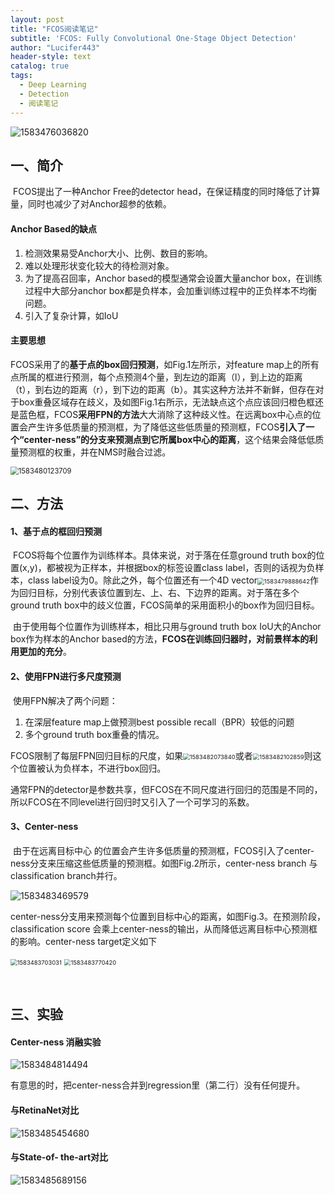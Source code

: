 ```yaml
---
layout: post
title: "FCOS阅读笔记"
subtitle: 'FCOS: Fully Convolutional One-Stage Object Detection'
author: "Lucifer443"
header-style: text
catalog: true
tags:
  - Deep Learning
  - Detection
  - 阅读笔记
---
```


![1583476036820](/img/in-post/FCOS/1583476036820.png)

## 一、简介

​        FCOS提出了一种Anchor Free的detector head，在保证精度的同时降低了计算量，同时也减少了对Anchor超参的依赖。

#### Anchor Based的缺点

1. 检测效果易受Anchor大小、比例、数目的影响。
2. 难以处理形状变化较大的待检测对象。
3. 为了提高召回率，Anchor based的模型通常会设置大量anchor box，在训练过程中大部分anchor box都是负样本，会加重训练过程中的正负样本不均衡问题。
4. 引入了复杂计算，如IoU        

#### 主要思想

​		FCOS采用了的**基于点的box回归预测**，如Fig.1左所示，对feature map上的所有点所属的框进行预测，每个点预测4个量，到左边的距离（l），到上边的距离（t），到右边的距离（r），到下边的距离（b）。其实这种方法并不新鲜，但存在对于box重叠区域存在歧义，及如图Fig.1右所示，无法缺点这个点应该回归橙色框还是蓝色框，FCOS**采用FPN的方法**大大消除了这种歧义性。在远离box中心点的位置会产生许多低质量的预测框，为了降低这些低质量的预测框，FCOS**引入了一个“center-ness”的分支来预测点到它所属box中心的距离**，这个结果会降低低质量预测框的权重，并在NMS时融合过滤。

<img src="/img/in-post/FCOS/1583480123709.png" alt="1583480123709" style="zoom:80%;" />

## 二、方法

#### 1、基于点的框回归预测

​		FCOS将每个位置作为训练样本。具体来说，对于落在任意ground truth box的位置(x,y)，都被视为正样本，并根据box的标签设置class label，否则的话视为负样本，class label设为0。除此之外，每个位置还有一个4D vector<img src="/img/in-post/FCOS/1583479888642.png" alt="1583479888642" style="zoom: 67%;" />作为回归目标，分别代表该位置到左、上、右、下边界的距离。对于落在多个ground truth box中的歧义位置，FCOS简单的采用面积小的box作为回归目标。

​		由于使用每个位置作为训练样本，相比只用与ground truth box IoU大的Anchor box作为样本的Anchor based的方法，**FCOS在训练回归器时，对前景样本的利用更加的充分**。

#### 2、使用FPN进行多尺度预测

​		使用FPN解决了两个问题：

1. 在深层feature map上做预测best possible recall（BPR）较低的问题
2. 多个ground truth box重叠的情况。

​		FCOS限制了每层FPN回归目标的尺度，如果<img src="/img/in-post/FCOS/1583482073840.png" alt="1583482073840" style="zoom:67%;" />或者<img src="/img/in-post/FCOS/1583482102859.png" alt="1583482102859" style="zoom:67%;" />则这个位置被认为负样本，不进行box回归。

​		通常FPN的detector是参数共享，但FCOS在不同尺度进行回归的范围是不同的，所以FCOS在不同level进行回归时又引入了一个可学习的系数。

#### 3、Center-ness

​		由于在远离目标中心 的位置会产生许多低质量的预测框，FCOS引入了center-ness分支来压缩这些低质量的预测框。如图Fig.2所示，center-ness branch 与classification branch并行。

![1583483469579](/img/in-post/FCOS/1583483469579.png)

​		center-ness分支用来预测每个位置到目标中心的距离，如图Fig.3。在预测阶段，classification score 会乘上center-ness的输出，从而降低远离目标中心预测框的影响。center-ness target定义如下

<img src="/img/in-post/FCOS/1583483703031.png" alt="1583483703031" style="zoom:67%;" />

<img src="/img/in-post/FCOS/1583483770420.png" alt="1583483770420" style="zoom: 67%;" />

​		

## 三、实验

#### Center-ness 消融实验

![1583484814494](/img/in-post/FCOS/1583484814494.png)

有意思的时，把center-ness合并到regression里（第二行）没有任何提升。

#### 与RetinaNet对比

![1583485454680](/img/in-post/FCOS/1583485454680.png)

#### 与State-of- the-art对比

![1583485689156](/img/in-post/FCOS/1583485689156.png)